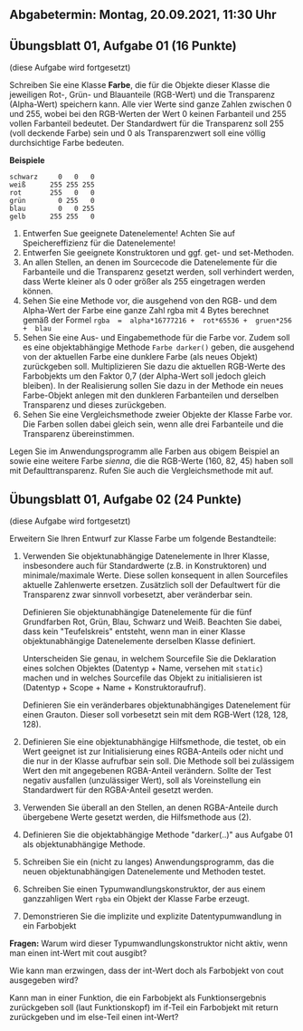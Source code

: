 ## Abgabetermin: Montag, 20.09.2021, 11:30 Uhr

## Übungsblatt 01, Aufgabe 01 (16 Punkte)
(diese Aufgabe wird fortgesetzt)

Schreiben Sie eine Klasse **Farbe**, die für die Objekte dieser Klasse die jeweiligen Rot-, Grün- und Blauanteile (RGB-Wert) und die Transparenz (Alpha-Wert) speichern kann. Alle vier Werte sind ganze Zahlen zwischen 0 und 255, wobei bei den RGB-Werten der Wert 0 keinen Farbanteil und 255 vollen Farbanteil bedeutet. Der Standardwert für die Transparenz soll 255 (voll deckende Farbe) sein und 0 als Transparenzwert soll eine völlig durchsichtige Farbe bedeuten.

**Beispiele** 
```
schwarz     0   0   0
weiß      255 255 255
rot       255   0   0
grün        0 255   0
blau        0   0 255
gelb      255 255   0
```

1. Entwerfen Sue geeignete Datenelemente! Achten Sie auf Speichereffizienz für die Datenelemente!
2. Entwerfen Sie geeignete Konstruktoren und ggf. get- und set-Methoden.
3. An allen Stellen, an denen im Sourcecode die Datenelemente für die Farbanteile und die Transparenz gesetzt werden, soll verhindert werden, dass Werte kleiner als 0 oder größer als 255 eingetragen werden können.
4. Sehen Sie eine Methode vor, die ausgehend von den RGB- und dem Alpha-Wert der Farbe eine ganze Zahl rgba mit 4 Bytes berechnet gemäß der Formel
    `rgba  =  alpha*16777216 +  rot*65536 +  gruen*256 +  blau`
5. Sehen Sie eine Aus- und Eingabemethode für die Farbe vor. Zudem soll es eine objektabhängige Methode `Farbe darker()` geben, die ausgehend von der aktuellen Farbe eine dunklere Farbe (als neues Objekt) zurückgeben soll. Multiplizieren Sie dazu die aktuellen RGB-Werte des Farbobjekts um den Faktor 0,7 (der Alpha-Wert soll jedoch gleich bleiben). In der Realisierung sollen Sie dazu in der Methode ein neues  Farbe-Objekt anlegen mit den dunkleren Farbanteilen und derselben Transparenz und dieses zurückgeben.
6. Sehen Sie eine Vergleichsmethode zweier Objekte der Klasse Farbe vor. Die Farben sollen dabei gleich sein, wenn alle drei Farbanteile und die Transparenz übereinstimmen.

Legen Sie im Anwendungsprogramm alle Farben aus obigem Beispiel an sowie eine weitere Farbe *sienna*, die die RGB-Werte (160, 82, 45) haben soll mit Defaulttransparenz. Rufen Sie auch die Vergleichsmethode mit auf.

## Übungsblatt 01, Aufgabe 02 (24 Punkte)
(diese Aufgabe wird fortgesetzt)

Erweitern Sie Ihren Entwurf zur Klasse Farbe um folgende Bestandteile:

1.	Verwenden Sie objektunabhängige Datenelemente in Ihrer Klasse, insbesondere auch für Standardwerte (z.B. in Konstruktoren) und minimale/maximale Werte. Diese sollen konsequent in allen Sourcefiles aktuelle Zahlenwerte ersetzen. Zusätzlich soll der Defaultwert für die Transparenz zwar sinnvoll vorbesetzt, aber veränderbar sein.

	Definieren Sie objektunabhängige Datenelemente für die fünf Grundfarben Rot, Grün, Blau, Schwarz und Weiß. Beachten Sie dabei, dass kein "Teufelskreis" entsteht, wenn man in einer Klasse objektunabhängige Datenelemente derselben Klasse definiert.

	  Unterscheiden Sie genau, in welchem Sourcefile Sie die Deklaration eines solchen Objektes (Datentyp + Name, versehen mit `static`) machen und in welches Sourcefile das Objekt zu initialisieren ist (Datentyp + Scope + Name + Konstruktoraufruf).

	Definieren Sie ein veränderbares objektunabhängiges Datenelement für einen Grauton. Dieser soll vorbesetzt sein mit dem RGB-Wert (128, 128, 128).


2.	Definieren Sie eine objektunabhängige Hilfsmethode, die testet, ob ein Wert geeignet ist zur Initialisierung eines RGBA-Anteils oder nicht und die nur in der Klasse aufrufbar sein soll. Die Methode soll bei zulässigem Wert den mit angegebenen RGBA-Anteil verändern. Sollte der Test negativ ausfallen (unzulässiger Wert), soll als Voreinstellung ein Standardwert für den RGBA-Anteil gesetzt werden.


3.	Verwenden Sie überall an den Stellen, an denen RGBA-Anteile durch übergebene Werte gesetzt werden, die Hilfsmethode aus (2).

4.	 Definieren Sie die objektabhängige Methode "darker(..)" aus Aufgabe 01 als objektunabhängige Methode.

5.	Schreiben Sie ein (nicht zu langes) Anwendungsprogramm, das die neuen objektunabhängigen Datenelemente und Methoden testet.

6.	Schreiben Sie einen Typumwandlungskonstruktor, der aus einem ganzzahligen Wert `rgba` ein Objekt der Klasse Farbe erzeugt.

7.	Demonstrieren Sie die implizite und explizite Datentypumwandlung in ein Farbobjekt

**Fragen:**
Warum wird dieser Typumwandlungskonstruktor nicht aktiv, wenn man einen int-Wert mit cout ausgibt?

Wie kann man erzwingen, dass der int-Wert doch als Farbobjekt von cout ausgegeben wird?

Kann man in einer Funktion, die ein Farbobjekt als Funktionsergebnis zurückgeben soll (laut Funktionskopf) im if-Teil ein Farbobjekt mit return zurückgeben und im else-Teil einen int-Wert?